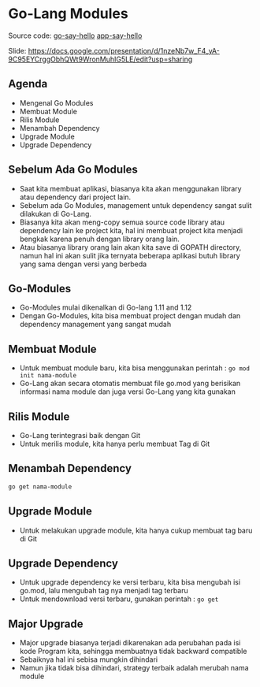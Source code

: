 # Go-Lang Modules

Source code: [go-say-hello](https://github.com/ProgrammerZamanNow/go-say-hello) [app-say-hello](https://github.com/ProgrammerZamanNow/app-say-hello)

Slide: <https://docs.google.com/presentation/d/1nzeNb7w_F4_yA-9C95EYCrggObhQWt9WronMuhIG5LE/edit?usp=sharing>

## Agenda

- Mengenal Go Modules
- Membuat Module
- Rilis Module
- Menambah Dependency
- Upgrade Module
- Upgrade Dependency

## Sebelum Ada Go Modules

- Saat kita membuat aplikasi, biasanya kita akan menggunakan library atau dependency dari project lain.
- Sebelum ada Go Modules, management untuk dependency sangat sulit dilakukan di Go-Lang.
- Biasanya kita akan meng-copy semua source code library atau dependency lain ke project kita, hal ini membuat project kita menjadi bengkak karena penuh dengan library orang lain.
- Atau biasanya library orang lain akan kita save di GOPATH directory, namun hal ini akan sulit jika ternyata beberapa aplikasi butuh library yang sama dengan versi yang berbeda

## Go-Modules

- Go-Modules mulai dikenalkan di Go-lang 1.11 and 1.12
- Dengan Go-Modules, kita bisa membuat project dengan mudah dan dependency management yang sangat mudah

## Membuat Module

- Untuk membuat module baru, kita bisa menggunakan perintah : `go mod init nama-module`
- Go-Lang akan secara otomatis membuat file go.mod yang berisikan informasi nama module dan juga versi Go-Lang yang kita gunakan

## Rilis Module

- Go-Lang terintegrasi baik dengan Git
- Untuk merilis module, kita hanya perlu membuat Tag di Git

## Menambah Dependency

```bash
go get nama-module
```

## Upgrade Module

- Untuk melakukan upgrade module, kita hanya cukup membuat tag baru di Git

## Upgrade Dependency

- Untuk upgrade dependency ke versi terbaru, kita bisa mengubah isi go.mod, lalu mengubah tag nya menjadi tag terbaru
- Untuk mendownload versi terbaru, gunakan perintah : `go get`

## Major Upgrade

- Major upgrade biasanya terjadi dikarenakan ada perubahan pada isi kode Program kita, sehingga membuatnya tidak backward compatible
- Sebaiknya hal ini sebisa mungkin dihindari
- Namun jika tidak bisa dihindari, strategy terbaik adalah merubah nama module
